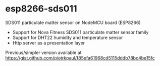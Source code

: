 # esp8266-sds011
SDS011 particulate matter sensor on NodeMCU board (ESP8266)

- Support for Nova Fitness SDS011 particulate matter sensor family
- Support for DHT22 humidity and temperature sensor
- Http server as a presentation layer

Previous/simpler version available at https://gist.github.com/piotrkpaul/f85efa61968cd5115dddb78bc4be15fc
